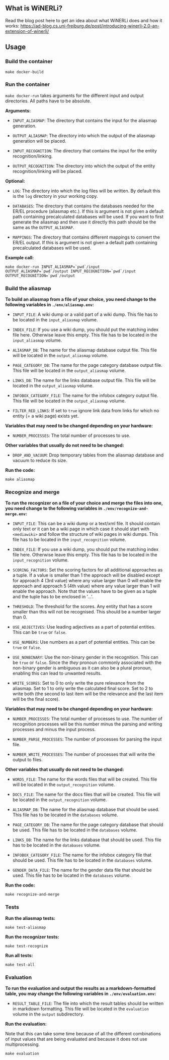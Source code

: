 ## What is WiNERLi?

Read the blog post here to get an idea about what WiNERLi does and how it works: https://ad-blog.cs.uni-freiburg.de/post/introducing-winerli-2.0-an-extension-of-winerli/

## Usage

### Build the container

```make docker-build```

### Run the container

```make docker-run``` takes arguments for the different input and output directories. All paths have to be absolute.

**Arguments:**

- `INPUT_ALIASMAP`: The directory that contains the input for the aliasmap generation.

- `OUTPUT_ALIASMAP`: The directory into which the output of the aliasmap generation will be placed.

- `INPUT_RECOGNITION`: The directory that contains the input for the entity recognition/linking.

- `OUTPUT_RECOGNITION`: The directory into which the output of the entity recognition/linking will be placed.

**Optional:**

- `LOG`: The directory into which the log files will be written. By default this is the `log` directory in your working copy.

- `DATABASES`: The directory that contains the databases needed for the ER/EL procedure (aliasmap etc.). If this is argument is not given a default path containing precalculated databases will be used. If you want to first generate the aliasmap and then use it directly this path should be the same as the `OUTPUT_ALIASMAP`.

- `MAPPINGS`: The directory that contains different mappings to convert the ER/EL output. If this is argument is not given a default path containing precalculated databases will be used.

**Example call:**

```make docker-run INPUT_ALIASMAP=`pwd`/input OUTPUT_ALIASMAP=`pwd`/output INPUT_RECOGNITION=`pwd`/input OUTPUT_RECOGNITION=`pwd`/output```

### Build the aliasmap

**To build an aliasmap from a file of your choice, you need change to the following variables in `./env/aliasmap.env`:**

- `INPUT_FILE`: A wiki dump or a valid part of a wiki dump. This file has to be located in the `input_aliasmap` volume.

- `INDEX_FILE`: If you use a wiki dump, you should put the matching index file here. Otherwise leave this empty. This file has to be located in the `input_aliasmap` volume.

- `ALIASMAP_DB`: The name for the aliasmap database output file. This file will be located in the `output_aliasmap` volume.

- `PAGE_CATEGORY_DB`: The name for the page category database output file. This file will be located in the `output_aliasmap` volume.

- `LINKS_DB`: The name for the links database output file. This file will be located in the `output_aliasmap` volume.

- `INFOBOX_CATEGORY_FILE`: The name for the infobox category output file. This file will be located in the `output_aliasmap` volume.

- `FILTER_RED_LINKS`: If set to `true` ignore link data from links for which no entity (= a wiki page) exists yet.


**Variables that may need to be changed depending on your hardware:**

- `NUMBER_PROCESSES`: The total number of processes to use.


**Other variables that usually do not need to be changed:**

- `DROP_AND_VACUUM`: Drop temporary tables from the aliasmap database and vacuum to reduce its size.


**Run the code:**

```make aliasmap```


### Recognize and merge

**To run the recognizer on a file of your choice and merge the files into one, you need change to the following variables in `./env/recognize-and-merge.env`:**

- `INPUT_FILE`: This can be a wiki dump or a text/xml file. It should contain only text or it can be a wiki page in which case it should start with `<mediawiki>` and follow the structure of wiki pages in wiki dumps. This file has to be located in the `input_recognition` volume.

- `INDEX_FILE`: If you use a wiki dump, you should put the matching index file here. Otherwise leave this empty. This file has to be located in the `input_recognition` volume.

- `SCORING_FACTORS`: Set the scoring factors for all additional approaches as a tuple. If a value is smaller than 1 the approach will be disabled except for approach 4 (3rd value) where any value larger than 0 will enable the approach and approach 5 (4th value) where any value larger than 1 will enable the approach. Note that the values have to be given as a tuple and the tuple has to be enclosed in '...'.

- `THRESHOLD`: The threshold for the scores. Any entity that has a score smaller than this will not be recognised. This should be a number larger than 0.

- `USE_ADJECTIVES`: Use leading adjectives as a part of potential entities. This can be `true` or `false`.

- `USE_NUMBERS`: Use numbers as a part of potential entities. This can be `true` or `false`.

- `USE_NONBINARY`: Use the non-binary gender in the recognition. This can be `true` or `false`. Since the *they* pronoun commonly associated with the non-binary gender is ambiguous as it can also be a plural pronoun, enabling this can lead to unwanted results.

- `WRITE_SCORES`: Set to 0 to only write the pure relevance from the aliasmap. Set to 1 to only write the calculated final score. Set to 2 to write both (the second to last item will be the relevance and the last item will be the final score).


**Variables that may need to be changed depending on your hardware:**

- `NUMBER_PROCESSES`: The total number of processes to use. The number of recognition processes will be this number minus the parsing and writing processes and minus the input process.

- `NUMBER_PARSE_PROCESSES`: The number of processes for parsing the input file.

- `NUMBER_WRITE_PROCESSES`: The number of processes that will write the output to files.


**Other variables that usually do not need to be changed:**

- `WORDS_FILE`: The name for the words files that will be created. This file will be located in the `output_recognition` volume.

- `DOCS_FILE`: The name for the docs files that will be created. This file will be located in the `output_recognition` volume.

- `ALIASMAP_DB`: The name for the aliasmap database that should be used. This file has to be located in the `databases` volume.

- `PAGE_CATEGORY_DB`: The name for the page category database that should be used. This file has to be located in the `databases` volume.

- `LINKS_DB`: The name for the links database that should be used. This file has to be located in the `databases` volume.

- `INFOBOX_CATEGORY_FILE`: The name for the infobox category file that should be used. This file has to be located in the `databases` volume.

- `GENDER_DATA_FILE`: The name for the gender data file that should be used. This file has to be located in the `databases` volume.


**Run the code:**

```make recognize-and-merge```


### Tests

**Run the aliasmap tests:**

```make test-aliasmap```


**Run the recognizer tests:**

```make test-recognize```

**Run all tests:**

```make test-all```


### Evaluation

**To run the evaluation and output the results as a markdown-formatted table, you may change the following variables in `./env/evaluation.env`:**

- `RESULT_TABLE_FILE`: The file into which the result tables should be written in markdown formatting. This file will be located in the `evaluation` volume in the `output` subdirectory.


**Run the evaluation:**

Note that this can take some time because of all the different combinations of input values that are being evaluated and because it does not use multiprocessing.

```make evaluation```